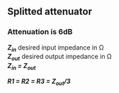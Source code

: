 ## Splitted attenuator
### Attenuation is 6dB
___Z<sub>in</sub>___ desired input impedance in &#x2126;<br>
___Z<sub>out</sub>___ desired output impedance in &#x2126;<br>
___Z<sub>in</sub> = Z<sub>out</sub>___

___R1 = R2 = R3 = Z<sub>out</sub>/3___
